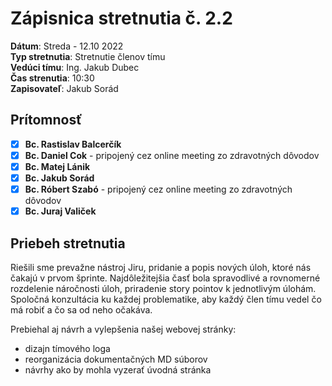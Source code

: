 # Zápisnica stretnutia č. 2.2

**Dátum**: Streda - 12.10 2022    
**Typ stretnutia**: Stretnutie členov tímu  
**Vedúci tímu**: Ing. Jakub Dubec      
**Čas strenutia**: 10:30   
**Zapisovateľ**: Jakub Sorád

## Prítomnosť

- [x] **Bc. Rastislav Balcerčík**
- [x] **Bc. Daniel Cok** - pripojený cez online meeting zo zdravotných dôvodov
- [x] **Bc. Matej Lánik**
- [x] **Bc. Jakub Sorád**
- [x] **Bc. Róbert Szabó** - pripojený cez online meeting zo zdravotných dôvodov
- [x] **Bc. Juraj Valiček**

## Priebeh stretnutia

Riešili sme prevažne nástroj Jiru, pridanie a popis nových úloh, ktoré nás čakajú v prvom šprinte.
Najdôležitejšia časť bola spravodlivé a rovnomerné rozdelenie náročnosti úloh, priradenie story pointov
k jednotlivým úlohám. Spoločná konzultácia ku každej problematike, aby každý člen tímu vedel čo má robiť a čo
sa od neho očakáva.

Prebiehal aj návrh a vylepšenia našej webovej stránky:
- dizajn tímového loga
- reorganizácia dokumentačných MD súborov
- návrhy ako by mohla vyzerať úvodná stránka

